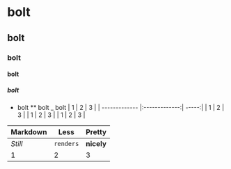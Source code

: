 # bolt
## bolt
### bolt
#### bolt
##### bolt
* bolt 
** bolt
_ bolt
| 1       | 2         | 3  |
| ------------- |:-------------:| -----:|
| 1     | 2 | 3 |
| 1      | 2      |   3 |
| 1 | 2      |    3 |

Markdown | Less | Pretty
--- | --- | ---
*Still* | `renders` | **nicely**
1 | 2 | 3
